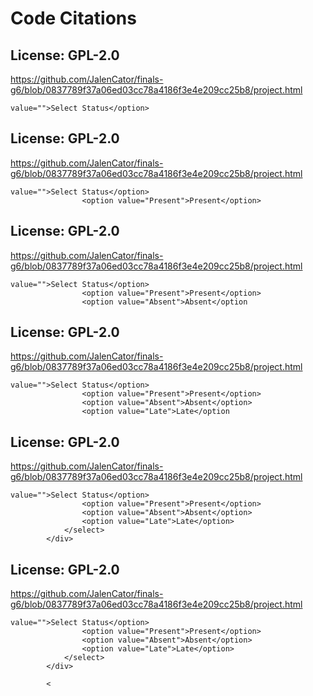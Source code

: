 # Code Citations

## License: GPL-2.0
https://github.com/JalenCator/finals-g6/blob/0837789f37a06ed03cc78a4186f3e4e209cc25b8/project.html

```
value="">Select Status</option>
```


## License: GPL-2.0
https://github.com/JalenCator/finals-g6/blob/0837789f37a06ed03cc78a4186f3e4e209cc25b8/project.html

```
value="">Select Status</option>
                <option value="Present">Present</option>
```


## License: GPL-2.0
https://github.com/JalenCator/finals-g6/blob/0837789f37a06ed03cc78a4186f3e4e209cc25b8/project.html

```
value="">Select Status</option>
                <option value="Present">Present</option>
                <option value="Absent">Absent</option
```


## License: GPL-2.0
https://github.com/JalenCator/finals-g6/blob/0837789f37a06ed03cc78a4186f3e4e209cc25b8/project.html

```
value="">Select Status</option>
                <option value="Present">Present</option>
                <option value="Absent">Absent</option>
                <option value="Late">Late</option
```


## License: GPL-2.0
https://github.com/JalenCator/finals-g6/blob/0837789f37a06ed03cc78a4186f3e4e209cc25b8/project.html

```
value="">Select Status</option>
                <option value="Present">Present</option>
                <option value="Absent">Absent</option>
                <option value="Late">Late</option>
            </select>
        </div>
```


## License: GPL-2.0
https://github.com/JalenCator/finals-g6/blob/0837789f37a06ed03cc78a4186f3e4e209cc25b8/project.html

```
value="">Select Status</option>
                <option value="Present">Present</option>
                <option value="Absent">Absent</option>
                <option value="Late">Late</option>
            </select>
        </div>
        
        <
```

